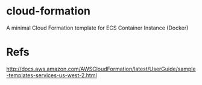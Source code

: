 # cloud-formation
A minimal Cloud Formation template for ECS Container Instance (Docker)


# Refs
http://docs.aws.amazon.com/AWSCloudFormation/latest/UserGuide/sample-templates-services-us-west-2.html
